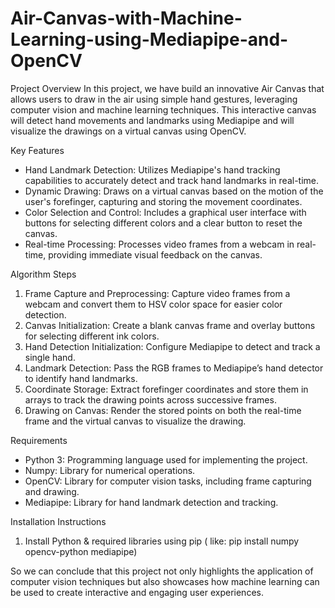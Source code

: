 # Air-Canvas-with-Machine-Learning-using-Mediapipe-and-OpenCV

Project Overview
In this project, we have build an innovative Air Canvas that allows users to draw in the air using simple hand gestures, leveraging computer vision and machine learning techniques. This interactive canvas will detect hand movements and landmarks using Mediapipe and will visualize the drawings on a virtual canvas using OpenCV.

Key Features
- Hand Landmark Detection: Utilizes Mediapipe's hand tracking capabilities to accurately detect and track hand landmarks in real-time.
- Dynamic Drawing: Draws on a virtual canvas based on the motion of the user's forefinger, capturing and storing the movement coordinates.
- Color Selection and Control: Includes a graphical user interface with buttons for selecting different colors and a clear button to reset the canvas.
- Real-time Processing: Processes video frames from a webcam in real-time, providing immediate visual feedback on the canvas.

Algorithm Steps
1. Frame Capture and Preprocessing: Capture video frames from a webcam and convert them to HSV color space for easier color detection.
2. Canvas Initialization: Create a blank canvas frame and overlay buttons for selecting different ink colors.
3. Hand Detection Initialization: Configure Mediapipe to detect and track a single hand.
4. Landmark Detection: Pass the RGB frames to Mediapipe’s hand detector to identify hand landmarks.
5. Coordinate Storage: Extract forefinger coordinates and store them in arrays to track the drawing points across successive frames.
6. Drawing on Canvas: Render the stored points on both the real-time frame and the virtual canvas to visualize the drawing.

Requirements
- Python 3: Programming language used for implementing the project.
- Numpy: Library for numerical operations.
- OpenCV: Library for computer vision tasks, including frame capturing and drawing.
- Mediapipe: Library for hand landmark detection and tracking.

Installation Instructions
1. Install Python & required libraries using pip ( like: pip install numpy opencv-python mediapipe)

So we can conclude that this project not only highlights the application of computer vision techniques but also showcases how machine learning can be used to create interactive and engaging user experiences. 
